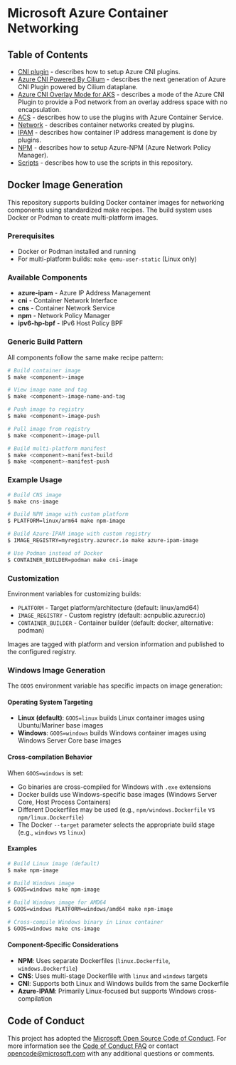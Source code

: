 # Microsoft Azure Container Networking

## Table of Contents
* [CNI plugin](cni.md) - describes how to setup Azure CNI plugins.
* [Azure CNI Powered By Cilium](cilium.md) - describes the next generation of Azure CNI Plugin powered by Cilium dataplane.
* [Azure CNI Overlay Mode for AKS](overlay-for-aks.md) - describes a mode of the Azure CNI Plugin to provide a Pod network from an overlay address space with no encapsulation.
* [ACS](acs.md) - describes how to use the plugins with Azure Container Service.
* [Network](network.md) - describes container networks created by plugins.
* [IPAM](ipam.md) - describes how container IP address management is done by plugins.
* [NPM](npm.md) - describes how to setup Azure-NPM (Azure Network Policy Manager).
* [Scripts](scripts.md) - describes how to use the scripts in this repository.

## Docker Image Generation

This repository supports building Docker container images for networking components using standardized make recipes. The build system uses Docker or Podman to create multi-platform images.

### Prerequisites
- Docker or Podman installed and running
- For multi-platform builds: `make qemu-user-static` (Linux only)

### Available Components
- **azure-ipam** - Azure IP Address Management
- **cni** - Container Network Interface
- **cns** - Container Network Service
- **npm** - Network Policy Manager
- **ipv6-hp-bpf** - IPv6 Host Policy BPF

### Generic Build Pattern
All components follow the same make recipe pattern:

```bash
# Build container image
$ make <component>-image

# View image name and tag
$ make <component>-image-name-and-tag

# Push image to registry
$ make <component>-image-push

# Pull image from registry
$ make <component>-image-pull

# Build multi-platform manifest
$ make <component>-manifest-build
$ make <component>-manifest-push
```

### Example Usage
```bash
# Build CNS image
$ make cns-image

# Build NPM image with custom platform
$ PLATFORM=linux/arm64 make npm-image

# Build Azure-IPAM image with custom registry
$ IMAGE_REGISTRY=myregistry.azurecr.io make azure-ipam-image

# Use Podman instead of Docker
$ CONTAINER_BUILDER=podman make cni-image
```

### Customization
Environment variables for customizing builds:
- `PLATFORM` - Target platform/architecture (default: linux/amd64)
- `IMAGE_REGISTRY` - Custom registry (default: acnpublic.azurecr.io)
- `CONTAINER_BUILDER` - Container builder (default: docker, alternative: podman)

Images are tagged with platform and version information and published to the configured registry.

### Windows Image Generation
The `GOOS` environment variable has specific impacts on image generation:

#### Operating System Targeting
- **Linux (default)**: `GOOS=linux` builds Linux container images using Ubuntu/Mariner base images
- **Windows**: `GOOS=windows` builds Windows container images using Windows Server Core base images

#### Cross-compilation Behavior
When `GOOS=windows` is set:
- Go binaries are cross-compiled for Windows with `.exe` extensions
- Docker builds use Windows-specific base images (Windows Server Core, Host Process Containers)
- Different Dockerfiles may be used (e.g., `npm/windows.Dockerfile` vs `npm/linux.Dockerfile`)
- The Docker `--target` parameter selects the appropriate build stage (e.g., `windows` vs `linux`)

#### Examples
```bash
# Build Linux image (default)
$ make npm-image

# Build Windows image
$ GOOS=windows make npm-image

# Build Windows image for AMD64
$ GOOS=windows PLATFORM=windows/amd64 make npm-image

# Cross-compile Windows binary in Linux container
$ GOOS=windows make cns-image
```

#### Component-Specific Considerations
- **NPM**: Uses separate Dockerfiles (`linux.Dockerfile`, `windows.Dockerfile`)
- **CNS**: Uses multi-stage Dockerfile with `linux` and `windows` targets
- **CNI**: Supports both Linux and Windows builds from the same Dockerfile
- **Azure-IPAM**: Primarily Linux-focused but supports Windows cross-compilation

## Code of Conduct
This project has adopted the [Microsoft Open Source Code of Conduct](https://opensource.microsoft.com/codeofconduct/). For more information see the [Code of Conduct FAQ](https://opensource.microsoft.com/codeofconduct/faq/) or contact [opencode@microsoft.com](mailto:opencode@microsoft.com) with any additional questions or comments.

